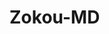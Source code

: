 #   Zokou-MD
<html>
  <head>
    <meta charset='UTF8'/>
    
      
    
  </head>
   <body>
     
   </body>
</html>
